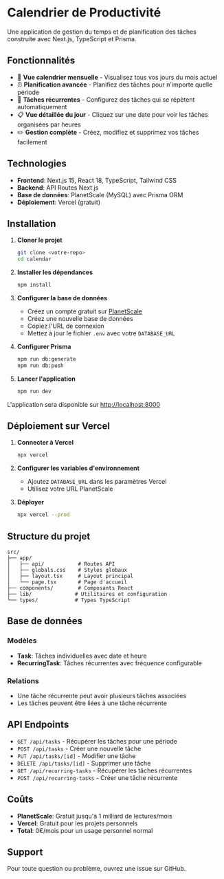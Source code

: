 # Calendrier de Productivité

Une application de gestion du temps et de planification des tâches construite avec Next.js, TypeScript et Prisma.

## Fonctionnalités

- 📅 **Vue calendrier mensuelle** - Visualisez tous vos jours du mois actuel
- ⏰ **Planification avancée** - Planifiez des tâches pour n'importe quelle période
- 🔄 **Tâches récurrentes** - Configurez des tâches qui se répètent automatiquement
- 📋 **Vue détaillée du jour** - Cliquez sur une date pour voir les tâches organisées par heures
- ✏️ **Gestion complète** - Créez, modifiez et supprimez vos tâches facilement

## Technologies

- **Frontend**: Next.js 15, React 18, TypeScript, Tailwind CSS
- **Backend**: API Routes Next.js
- **Base de données**: PlanetScale (MySQL) avec Prisma ORM
- **Déploiement**: Vercel (gratuit)

## Installation

1. **Cloner le projet**
   ```bash
   git clone <votre-repo>
   cd calendar
   ```

2. **Installer les dépendances**
   ```bash
   npm install
   ```

3. **Configurer la base de données**
   - Créez un compte gratuit sur [PlanetScale](https://planetscale.com)
   - Créez une nouvelle base de données
   - Copiez l'URL de connexion
   - Mettez à jour le fichier `.env` avec votre `DATABASE_URL`

4. **Configurer Prisma**
   ```bash
   npm run db:generate
   npm run db:push
   ```

5. **Lancer l'application**
   ```bash
   npm run dev
   ```

L'application sera disponible sur [http://localhost:8000](http://localhost:8000)

## Déploiement sur Vercel

1. **Connecter à Vercel**
   ```bash
   npx vercel
   ```

2. **Configurer les variables d'environnement**
   - Ajoutez `DATABASE_URL` dans les paramètres Vercel
   - Utilisez votre URL PlanetScale

3. **Déployer**
   ```bash
   npx vercel --prod
   ```

## Structure du projet

```
src/
├── app/
│   ├── api/           # Routes API
│   ├── globals.css    # Styles globaux
│   ├── layout.tsx     # Layout principal
│   └── page.tsx       # Page d'accueil
├── components/        # Composants React
├── lib/              # Utilitaires et configuration
└── types/            # Types TypeScript
```

## Base de données

### Modèles

- **Task**: Tâches individuelles avec date et heure
- **RecurringTask**: Tâches récurrentes avec fréquence configurable

### Relations

- Une tâche récurrente peut avoir plusieurs tâches associées
- Les tâches peuvent être liées à une tâche récurrente

## API Endpoints

- `GET /api/tasks` - Récupérer les tâches pour une période
- `POST /api/tasks` - Créer une nouvelle tâche
- `PUT /api/tasks/[id]` - Modifier une tâche
- `DELETE /api/tasks/[id]` - Supprimer une tâche
- `GET /api/recurring-tasks` - Récupérer les tâches récurrentes
- `POST /api/recurring-tasks` - Créer une tâche récurrente

## Coûts

- **PlanetScale**: Gratuit jusqu'à 1 milliard de lectures/mois
- **Vercel**: Gratuit pour les projets personnels
- **Total**: 0€/mois pour un usage personnel normal

## Support

Pour toute question ou problème, ouvrez une issue sur GitHub.